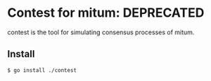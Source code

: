 # Contest for mitum: DEPRECATED

contest is the tool for simulating consensus processes of mitum.

## Install

```
$ go install ./contest
```
